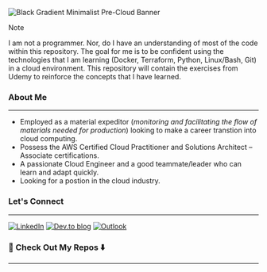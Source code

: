 ![Black Gradient Minimalist Pre-Cloud Banner](https://github.com/StefanMoore/StefanMoore/assets/53956575/3dd349bc-6b34-4cfc-a32e-c391bd363f6c)

> [!NOTE]
> I am not a programmer. Nor, do I have an understanding of most of the code within this repository. The goal for me is to be confident using the technologies that I am learning (Docker, Terraform, Python, Linux/Bash, Git) in a cloud environment. This repository will contain the exercises from Udemy to reinforce the concepts that I have learned.

### About Me
----
- Employed as a material expeditor (*monitoring and facilitating the flow of materials needed for production*) looking to make a career transtion into cloud computing. 
- Possess the AWS Certified Cloud Practitioner and Solutions Architect – Associate certifications.
- A passionate Cloud Engineer and a good teammate/leader who can learn and adapt quickly.
- Looking for a postion in the cloud industry.

### Let's Connect
----
[![LinkedIn](https://img.shields.io/badge/linkedin-%230077B5.svg?style=plastic&logo=linkedin&logoColor=white)](https://www.linkedin.com/in/stefandmoore) [![Dev.to blog](https://img.shields.io/badge/dev.to-0A0A0A?style=plastic&logo=dev.to&logoColor=white)](https://dev.to/stefanmoore) [![Outlook](https://img.shields.io/badge/Outlook-0078D4?style=plastic&logo=microsoft-outlook&logoColor=white)](mailto:stefan.programming@outlook.com)

### 👀 Check Out My Repos ⬇️
----